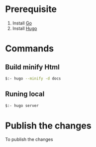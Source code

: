 # Prerequisite

1. Install [Go](https://golang.org/doc/install)
2. Install [Hugo](https://gohugo.io/getting-started/installing/)
 
# Commands

## Build minify Html

```bash
$:- hugo --minify -d docs
```

## Runing local

```bash
$:- hugo server
```

# Publish the changes

To publish the changes 